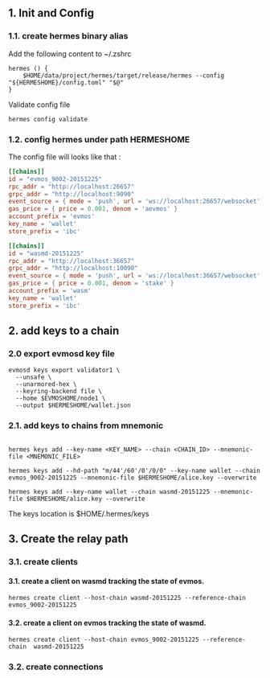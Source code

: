 ## 1. Init and Config

### 1.1. create hermes binary alias
Add the following content to ~/.zshrc

```shell
hermes () {
	$HOME/data/project/hermes/target/release/hermes --config "${HERMESHOME}/config.toml" "$@"
}
```

Validate config file 

```shell
hermes config validate
```

### 1.2. config hermes under path HERMESHOME

The config file will looks like that :

```toml
[[chains]]
id = "evmos_9002-20151225"
rpc_addr = "http://localhost:26657"
grpc_addr = "http://localhost:9090"
event_source = { mode = 'push', url = 'ws://localhost:26657/websocket', batch_delay = '200ms' }
gas_price = { price = 0.001, denom = 'aevmos' }
account_prefix = 'evmos'
key_name = 'wallet'
store_prefix = 'ibc'

[[chains]]
id = "wasmd-20151225"
rpc_addr = "http://localhost:36657"
grpc_addr = "http://localhost:10090"
event_source = { mode = 'push', url = 'ws://localhost:36657/websocket', batch_delay = '200ms' }
gas_price = { price = 0.001, denom = 'stake' }
account_prefix = 'wasm'
key_name = 'wallet'
store_prefix = 'ibc'
```

## 2. add keys to a chain

### 2.0 export evmosd key file 

```shell
evmosd keys export validator1 \
  --unsafe \
  --unarmored-hex \
  --keyring-backend file \
  --home $EVMOSHOME/node1 \
  --output $HERMESHOME/wallet.json

```

### 2.1. add keys to chains from mnemonic

```shell

hermes keys add --key-name <KEY_NAME> --chain <CHAIN_ID> --mnemonic-file <MNEMONIC_FILE>

hermes keys add --hd-path "m/44'/60'/0'/0/0" --key-name wallet --chain evmos_9002-20151225 --mnemonic-file $HERMESHOME/alice.key --overwrite

hermes keys add --key-name wallet --chain wasmd-20151225 --mnemonic-file $HERMESHOME/alice.key --overwrite

```
The keys location is $HOME/.hermes/keys

## 3. Create the relay path

### 3.1. create clients

#### 3.1. create a client on wasmd tracking the state of evmos.

```shell
hermes create client --host-chain wasmd-20151225 --reference-chain evmos_9002-20151225
```

#### 3.2. create a client on evmos tracking the state of wasmd.

```shell
hermes create client --host-chain evmos_9002-20151225 --reference-chain  wasmd-20151225

```

### 3.2. create connections

